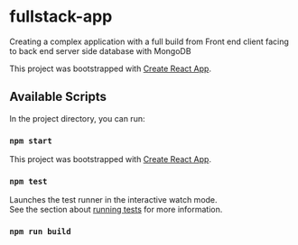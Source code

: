 # fullstack-app
Creating a complex application with a full build from Front end client facing to back end server side database with MongoDB


This project was bootstrapped with [Create React App](https://github.com/facebook/create-react-app).

## Available Scripts

In the project directory, you can run:

### `npm start`
This project was bootstrapped with [Create React App](https://github.com/facebook/create-react-app).

### `npm test`

Launches the test runner in the interactive watch mode.<br>
See the section about [running tests](https://facebook.github.io/create-react-app/docs/running-tests) for more information.

### `npm run build`
